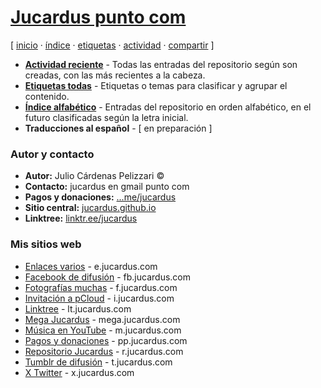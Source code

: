 # [Jucardus punto com](https://jucardus.github.io)
[ [inicio](https://github.com/jucardus/jucardus.github.io/blob/main/index.md) · [índice](https://github.com/jucardus/jucardus.github.io/blob/main/indice.md) · [etiquetas](https://github.com/jucardus/jucardus.github.io/blob/main/etiquetas.md) · [actividad](https://github.com/jucardus/jucardus.github.io/blob/main/actividad.md) · [compartir](https://x.com/intent/tweet?text=Repositorio%20Jucardus%20%E2%80%94%20%C3%8Dndices%0A%0AP%C3%A1gina%20de%20inicio%20del%20repositorio%20Jucardus%2C%20con%20los%20%C3%ADndices%20principales.%0A%0A%E2%86%92%20https%3A%2F%2Fgithub.com%2Fjucardus%2Fjucardus.github.io%2Fblob%2Fmain%2Findex.md%0A%0A%23indices_jucardus) ]

* **[Actividad reciente](https://github.com/jucardus/jucardus.github.io/blob/main/actividad.md)** - Todas las entradas del repositorio según son creadas, con las más recientes a la cabeza.
* **[Etiquetas todas](https://github.com/jucardus/jucardus.github.io/blob/main/etiquetas.md)** - Etiquetas o temas para clasificar y agrupar el contenido.
* **[Índice alfabético](https://github.com/jucardus/jucardus.github.io/blob/main/indice.md)** - Entradas del repositorio en orden alfabético, en el futuro clasificadas según la letra inicial.
* **Traducciones al español** - [ en preparación ]

### Autor y contacto

* **Autor:** Julio Cárdenas Pelizzari ©
* **Contacto:** jucardus en gmail punto com
* **Pagos y donaciones:** [...me/jucardus](https://www.paypal.com/paypalme/jucardus)
* **Sitio central:** [jucardus.github.io](https://jucardus.github.io)
* **Linktree:** [linktr.ee/jucardus](https://linktr.ee/jucardus)

### Mis sitios web

* [Enlaces varios](https://jucardus.github.io/enlaces) - e.jucardus.com
* [Facebook de difusión](https://www.facebook.com/jucardus.page) - fb.jucardus.com
* [Fotografías muchas](https://jucardus.github.io/fotos) - f.jucardus.com
* [Invitación a pCloud](https://is.gd/ipcloud) - i.jucardus.com
* [Linktree](https://linktr.ee/jucardus) - lt.jucardus.com
* [Mega Jucardus](https://mega.nz/folder/RFF0BByY#a1ur6uzA4H0XH0vopBFp5g) - mega.jucardus.com
* [Música en YouTube](https://www.youtube.com/@jucardus/playlists) - m.jucardus.com
* [Pagos y donaciones](https://www.paypal.com/paypalme/jucardus) - pp.jucardus.com
* [Repositorio Jucardus](https://r.jucardus.com) - r.jucardus.com
* [Tumblr de difusión](https://jucardus.tumblr.com/) - t.jucardus.com
* [X Twitter](https://x.com/jucardus) - x.jucardus.com
